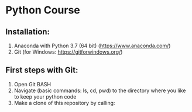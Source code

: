 # Python Course

## Installation:
1) Anaconda with Python 3.7 (64 bit) (https://www.anaconda.com/)
2) Git (for Windows: https://gitforwindows.org/)

## First steps with Git:
1) Open Git BASH
2) Navigate (basic commands: ls, cd, pwd) to the directory where you like to keep your python code
3) Make a clone of this repository by calling: 

